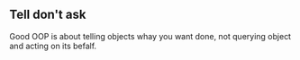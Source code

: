 ## Tell don't ask

Good OOP is about telling objects whay you want done, not querying object and acting on its befalf.
